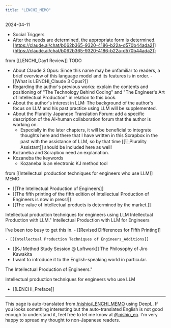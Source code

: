 ```yaml
---
title: "LENCHI_MEMO"
---
```



2024-04-11
- Social Triggers
- After the needs are determined, the appropriate form is determined.
[https://claude.ai/chat/b062b365-9320-4186-b22a-d570b44ada21](https://claude.ai/chat/b062b365-9320-4186-b22a-d570b44ada21)


from  [[LENCHI_Day1 Review]]
TODO
- About Claude 3 Opus: Since this name may be unfamiliar to readers, a brief overview of this language model and its features is in order.
        - [[What is LENCHI_Claude 3 Opus?]]
- Regarding the author's previous works: explain the contents and positioning of "The Technology Behind Coding" and "The Engineer's Art of Intellectual Production" in relation to this book.
- About the author's interest in LLM: The background of the author's focus on LLM and his past practice using LLM will be supplemented.
- About the Plurality Japanese Translation Forum: add a specific description of the AI-human collaboration forum that the author is working on.
    - Especially in the later chapters, it will be beneficial to integrate thoughts here and there that I have written in this Scrapbox in the past with the assistance of LLM, so by that time [[⿻Plurality Assistant]] should be included here as well!
- Kozaneba and Scrapbox need an explanation.
- Kozaneba the keywords
    - Kozaneba is an electronic KJ method tool



from  [[Intellectual production techniques for engineers who use LLM]]
MEMO
- [[The Intellectual Production of Engineers]]
- [[The fifth printing of the fifth edition of Intellectual Production of Engineers is now in press!]]
- [[The value of intellectual products is determined by the market.]]

Intellectual production techniques for engineers using LLM
Intellectual Production with LLM."
Intellectual Production with LLM for Engineers

I've been too busy to get this in.
    - [[Revised Differences for Fifth Printing]]

    - [[Intellectual Production Techniques of Engineers_Additions]]

- [[KJ Method Study Session @ Loftwork]]
The Philosophy of Jiro Kawakita
- I want to introduce it to the English-speaking world in particular.


The Intellectual Production of Engineers."

Intellectual production techniques for engineers who use LLM
- [[LENCHI_Preface]]

---
This page is auto-translated from [/nishio/LENCHI_MEMO](https://scrapbox.io/nishio/LENCHI_MEMO) using DeepL. If you looks something interesting but the auto-translated English is not good enough to understand it, feel free to let me know at [@nishio_en](https://twitter.com/nishio_en). I'm very happy to spread my thought to non-Japanese readers.